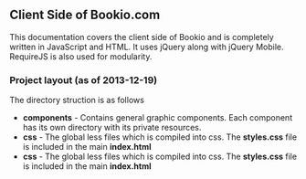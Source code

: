 <h2>Client Side of Bookio.com</h2>

This documentation covers the client side of Bookio and is completely written in JavaScript and HTML. It uses jQuery along with jQuery Mobile. RequireJS is also used for modularity.

<h3>Project layout (as of 2013-12-19)</h3>
The directory struction is as follows
<ul>
  <li>
    <b>components</b> - Contains general graphic components. Each component has its own directory with its private           resources.
  </li>
    
  <li>
    <b>css</b> - The global less files which is compiled into css. The <b>styles.css</b> file is included in the main      <b>index.html</b>
  </li>

  <li>
    <b>css</b> - The global less files which is compiled into css. The <b>styles.css</b> file is included in the main      <b>index.html</b>
  </li>


</ul>




